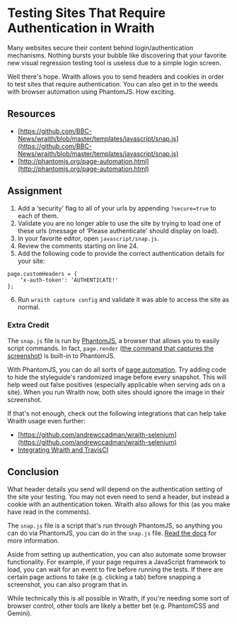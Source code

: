 # Testing Sites That Require Authentication in Wraith

Many websites secure their content behind login/authentication mechanisms. Nothing bursts your bubble like discovering that your favorite new visual regression testing tool is useless due to a simple login screen.

Well there's hope. Wraith allows you to send headers and cookies in order to test sites that require authentication. You can also get in to the weeds with browser automation using PhantomJS. How exciting.

## Resources
- [https://github.com/BBC-News/wraith/blob/master/templates/javascript/snap.js](https://github.com/BBC-News/wraith/blob/master/templates/javascript/snap.js)
- [http://phantomjs.org/page-automation.html](http://phantomjs.org/page-automation.html)

## Assignment

1. Add a ‘security' flag to all of your urls by appending `?secure=true` to each of them.
2. Validate you are no longer able to use the site by trying to load one of these urls (message of ‘Please authenticate' should display on load).
3. In your favorite editor, open `javascript/snap.js`.
4. Review the comments starting on line 24.
5. Add the following code to provide the correct authentication details for your site:

  ```
  page.customHeaders = {
      ‘x-auth-token': ‘AUTHENTICATE!'
  };
  ```

6. Run `wraith capture config` and validate it was able to access the site as normal.

### Extra Credit

The `snap.js` file is run by [PhantomJS](http://phantomjs.org/), a browser that allows you to easily script commands. In fact, `page.render` ([the command that captures the screenshot](http://phantomjs.org/screen-capture.html)) is built-in to PhantomJS.

With PhantomJS, you can do all sorts of [page automation](http://phantomjs.org/page-automation.html). Try adding code to hide the styleguide's randomized image before every snapshot. This will help weed out false positives (especially applicable when serving ads on a site). When you run Wraith now, both sites should ignore the image in their screenshot.

If that's not enough, check out the following integrations that can help take Wraith usage even further:

- [https://github.com/andrewccadman/wraith-selenium](https://github.com/andrewccadman/wraith-selenium)
- [Integrating Wraith and TravisCI](http://blog.kevinlamping.com/easy-ui-regression-testing-with-wraith-and-travisci/)

## Conclusion

What header details you send will depend on the authentication setting of the site your testing. You may not even need to send a header, but instead a cookie with an authentication token. Wraith also allows for this (as you make have read in the comments).

The `snap.js` file is a script that's run through PhantomJS, so anything you can do via PhantomJS, you can do in the `snap.js` file. [Read the docs](http://phantomjs.org/page-automation.html) for more information.

Aside from setting up authentication, you can also automate some browser functionality. For example, if your page requires a JavaScript framework to load, you can wait for an event to fire before running the tests. If there are certain page actions to take (e.g. clicking a tab) before snapping a screenshot, you can also program that in.

While technically this is all possible in Wraith, if you're needing some sort of browser control, other tools are likely a better bet (e.g. PhantomCSS and Gemini).
